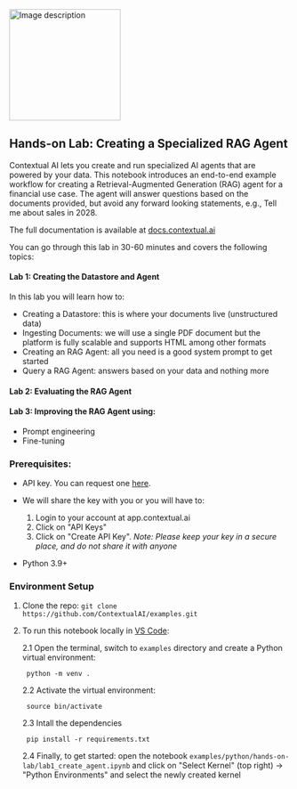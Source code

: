 <img src="https://imagedelivery.net/Dr98IMl5gQ9tPkFM5JRcng/3e5f6fbd-9bc6-4aa1-368e-e8bb1d6ca100/Ultra" alt="Image description" width="200" />

<br/>

## Hands-on Lab: Creating a Specialized RAG Agent

Contextual AI lets you create and run specialized AI agents that are powered by your data. This notebook introduces an end-to-end example workflow for creating a Retrieval-Augmented Generation (RAG) agent for a financial use case. The agent will answer questions based on the documents provided, but avoid any forward looking statements, e.g., Tell me about sales in 2028. 

The full documentation is available at [docs.contextual.ai](https://docs.contextual.ai/)

You can go through this lab in 30-60 minutes and covers the following topics:

#### Lab 1: Creating the Datastore and Agent

In this lab you will learn how to:

  - Creating a Datastore: this is where your documents live (unstructured data)
  - Ingesting Documents: we will use a single PDF document but the platform is fully scalable and supports HTML among other formats
  - Creating an RAG Agent: all you need is a good system prompt to get started
  - Query a RAG Agent: answers based on your data and nothing more

#### Lab 2: Evaluating the RAG Agent

#### Lab 3: Improving the RAG Agent using:
  - Prompt engineering
  - Fine-tuning

### Prerequisites:

- API key. You can request one [here](https://contextual.ai/platform/).

- We will share the key with you or you will have to:
 
    1. Login to your account at app.contextual.ai
    2. Click on "API Keys"
    3. Click on "Create API Key". *Note: Please keep your key in a secure place, and do not share it with anyone*

- Python 3.9+

### Environment Setup


1. Clone the repo: `git clone https://github.com/ContextualAI/examples.git`
2. To run this notebook locally in [VS Code](https://code.visualstudio.com/):

    2.1 Open the terminal, switch to `examples` directory and create a Python virtual environment:

        python -m venv .
    2.2 Activate the virtual environment:
        
        source bin/activate
    2.3 Intall the dependencies

        pip install -r requirements.txt
    2.4 Finally, to get started: open the notebook `examples/python/hands-on-lab/lab1_create_agent.ipynb` and click on "Select Kernel" (top right) -> "Python Environments" and select the newly created kernel    
